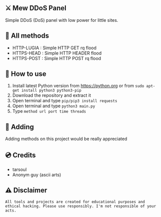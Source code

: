 ## ⚔️ **Mew DDoS Panel**

Simple DDoS (DoS) panel with low power for little sites.

## 📡 **All methods**

 - HTTP-LUGIA : Simple HTTP GET rq flood
 - HTTPS-HEAD : Simple HTTP HEADER flood
 - HTTPS-POST : Simple HTTP POST rq flood

## 🔎 **How to use**

 1. Install latest Python version from https://python.org or from `sudo apt-get install python3 python3-pip`
 2. Download the repository and extract it
 3. Open terminal and type `pip/pip3 install requests`
 4. Open terminal and type `python3 main.py`
 5. Type `method url port time threads`

## 🚀 **Adding**

Adding methods on this project would be really appreciated

## 💿 **Credits**
 - tarsoul
 - Anonym guy (ascii arts)

## ⚠️ Disclaimer

```
All tools and projects are created for educational purposes and ethical hacking. Please use responsibly. I'm not responsible of your acts.
```
